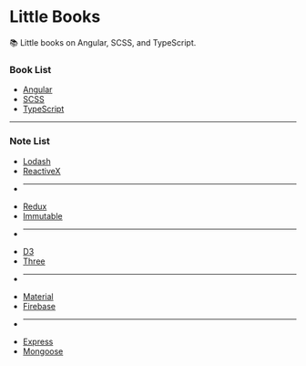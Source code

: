 # Little Books

:books: Little books on Angular, SCSS, and TypeScript.

### Book List
* [Angular](https://github.com/Shyam-Chen/Little-Books/blob/master/Angular/README.md)
* [SCSS](https://github.com/Shyam-Chen/Little-Books/blob/master/SCSS.md)
* [TypeScript](https://github.com/Shyam-Chen/Little-Books/blob/master/TypeScript.md)

***

### Note List
* [Lodash](https://github.com/Shyam-Chen/Little-Books/blob/master/Lodash.md)
* [ReactiveX](https://github.com/Shyam-Chen/Little-Books/blob/master/ReactiveX.md)
* ----------
* [Redux](https://github.com/Shyam-Chen/Little-Books/blob/master/Redux.md)
* [Immutable](https://github.com/Shyam-Chen/Little-Books/blob/master/Immutable.md)
* ----------
* [D3](https://github.com/Shyam-Chen/Little-Books/blob/master/D3.md)
* [Three](https://github.com/Shyam-Chen/Little-Books/blob/master/Three.md)
* ----------
* [Material](https://github.com/Shyam-Chen/Little-Books/blob/master/Material.md)
* [Firebase](https://github.com/Shyam-Chen/Little-Books/blob/master/Firebase.md)
* ----------
* [Express](https://github.com/Shyam-Chen/Little-Books/blob/master/Express.md)
* [Mongoose](https://github.com/Shyam-Chen/Little-Books/blob/master/Mongoose.md)
